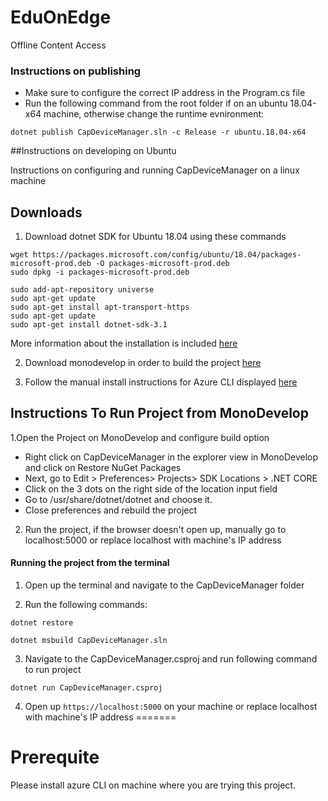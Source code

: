 # EduOnEdge
Offline Content Access


### Instructions on publishing
 * Make sure to configure the correct IP address in the Program.cs file
 * Run the following command from the root folder if on an ubuntu 18.04-x64 machine,
    otherwise change the runtime evnironment:

 ```dotnet publish CapDeviceManager.sln -c Release -r ubuntu.18.04-x64```

##Instructions on developing on Ubuntu

Instructions on configuring and running CapDeviceManager on a linux machine 

## Downloads

1. Download dotnet SDK for Ubuntu 18.04 using these commands 

```
wget https://packages.microsoft.com/config/ubuntu/18.04/packages-microsoft-prod.deb -O packages-microsoft-prod.deb
sudo dpkg -i packages-microsoft-prod.deb
```

```
sudo add-apt-repository universe
sudo apt-get update
sudo apt-get install apt-transport-https
sudo apt-get update
sudo apt-get install dotnet-sdk-3.1 
```
More information about the installation is included [here](https://docs.microsoft.com/en-us/dotnet/core/install/linux-package-manager-ubuntu-1804)

2. Download monodevelop in order to build the project [here](https://www.monodevelop.com/download/#fndtn-download-lin)

3. Follow the manual install instructions for Azure CLI displayed [here](https://docs.microsoft.com/en-us/cli/azure/install-azure-cli-apt?view=azure-cli-latest#manual-install-instructions)

## Instructions To Run Project from MonoDevelop

1.Open the Project on MonoDevelop and configure build option
  * Right click on CapDeviceManager in the explorer view in MonoDevelop and click on Restore NuGet Packages
  * Next, go to Edit > Preferences> Projects> SDK Locations > .NET CORE
  * Click on the 3 dots on the right side of the location input field
  * Go to /usr/share/dotnet/dotnet and choose it.
  * Close preferences and rebuild the project

2. Run the project, if the browser doesn't open up, manually go to localhost:5000 or replace localhost with machine's IP address

#### Running the project from the terminal 
1. Open up the terminal and navigate to the CapDeviceManager folder

2. Run the following commands: 

```
dotnet restore

dotnet msbuild CapDeviceManager.sln
```
3. Navigate to the CapDeviceManager.csproj and run following command to run project

```
dotnet run CapDeviceManager.csproj
```

4. Open up `https://localhost:5000` on your machine or replace localhost with machine's IP address
=======
# Prerequite
Please install azure CLI on machine where you are trying this project.

